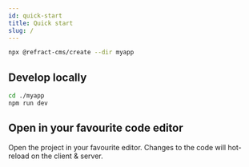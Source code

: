 ```yaml
---
id: quick-start
title: Quick start
slug: /
---
```


```bash
npx @refract-cms/create --dir myapp
```

## Develop locally

```bash
cd ./myapp
npm run dev
```

## Open in your favourite code editor

Open the project in your favourite editor. Changes to the code will hot-reload on the client & server.
